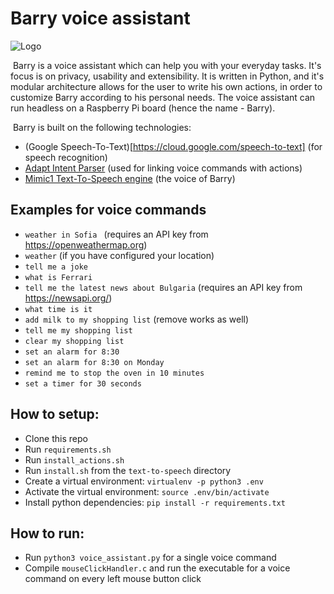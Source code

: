 # Barry voice assistant

![Logo](https://raw.githubusercontent.com/lyubolp/Barry-Voice-Assistant/master/logo.png)

​	Barry is a voice assistant which can help you with your everyday tasks. It's focus is on privacy, usability and extensibility. It is written in Python, and it's modular architecture allows for the user to write his own actions, in order to customize Barry according to his personal needs. The voice assistant can run headless on a Raspberry Pi board (hence the name - Barry). 

​	Barry is built on the following technologies:

- (Google Speech-To-Text)[https://cloud.google.com/speech-to-text] (for speech recognition)
- [Adapt Intent Parser](https://github.com/MycroftAI/adapt) (used for linking voice commands with actions)
- [Mimic1 Text-To-Speech engine](https://github.com/MycroftAI/mimic1) (the voice of Barry)

## Examples for voice commands

- `weather in Sofia ` (requires an API key from https://openweathermap.org)
- `weather` (if you have configured your location)
- `tell me a joke`
- `what is Ferrari`
- `tell me the latest news about Bulgaria` (requires an API key from https://newsapi.org/)
- `what time is it`
- `add milk to my shopping list` (remove works as well)
- `tell me my shopping list`
- `clear my shopping list`
- `set an alarm for 8:30`
- `set an alarm for 8:30 on Monday`
- `remind me to stop the oven in 10 minutes ` 
- `set a timer for 30 seconds` 


## How to setup:
- Clone this repo
- Run `requirements.sh`
- Run `install_actions.sh`
- Run `install.sh` from the `text-to-speech` directory
- Create a virtual environment: `virtualenv -p python3 .env `
- Activate the virtual environment: `source .env/bin/activate `
- Install python dependencies: `pip install -r requirements.txt `

## How to run:

- Run `python3 voice_assistant.py` for a single voice command
- Compile `mouseClickHandler.c` and run the executable for a voice command on every left mouse button click